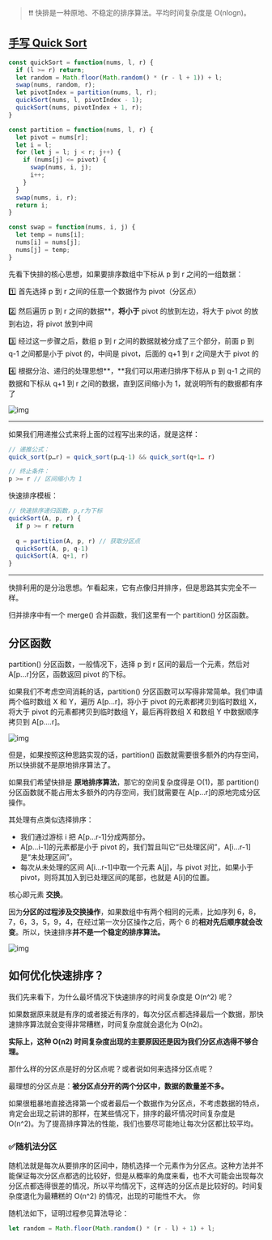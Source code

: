 > :heavy_exclamation_mark::heavy_exclamation_mark: 快排是一种原地、不稳定的排序算法。平均时间复杂度是 O(nlogn)。

## [手写 Quick Sort](https://bigfrontend.dev/zh/problem/implement-Quick-Sort)

~~~js
const quickSort = function(nums, l, r) {
  if (l >= r) return;
  let random = Math.floor(Math.random() * (r - l + 1)) + l;
  swap(nums, random, r);
  let pivotIndex = partition(nums, l, r);
  quickSort(nums, l, pivotIndex - 1);
  quickSort(nums, pivotIndex + 1, r);
}

const partition = function(nums, l, r) {
  let pivot = nums[r];
  let i = l;
  for (let j = l; j < r; j++) {
    if (nums[j] <= pivot) {
      swap(nums, i, j);
      i++;
    }
  }
  swap(nums, i, r);
  return i;
}

const swap = function(nums, i, j) {
  let temp = nums[i];
  nums[i] = nums[j];
  nums[j] = temp;
}
~~~



先看下快排的核心思想，如果要排序数组中下标从 p 到 r 之间的一组数据：

:one: 首先选择 p 到 r 之间的任意一个数据作为 pivot（分区点）

:two: 然后遍历 p 到 r 之间的数据**，**将小于** pivot 的放到左边，将大于 pivot 的放到右边，将 pivot 放到中间

:three: 经过这一步骤之后，数组 p 到 r 之间的数据就被分成了三个部分，前面 p 到 q-1 之间都是小于 pivot 的，中间是 pivot，后面的 q+1 到 r 之间是大于 pivot 的

:four: 根据分治、递归的处理思想**，**我们可以用递归排序下标从 p 到 q-1 之间的数据和下标从 q+1 到 r 之间的数据，直到区间缩小为 1，就说明所有的数据都有序了

![img](https://static001.geekbang.org/resource/image/4d/81/4d892c3a2e08a17f16097d07ea088a81.jpg?wh=1142*615)

------

如果我们用递推公式来将上面的过程写出来的话，就是这样：

~~~js
// 递推公式：
quick_sort(p…r) = quick_sort(p…q-1) && quick_sort(q+1… r)

// 终止条件：
p >= r // 区间缩小为 1
~~~

快速排序模板：

~~~js
// 快速排序递归函数，p,r为下标
quickSort(A, p, r) {
  if p >= r return
  
  q = partition(A, p, r) // 获取分区点
  quickSort(A, p, q-1)
  quickSort(A, q+1, r)
}
~~~

-----

快排利用的是分治思想。乍看起来，它有点像归并排序，但是思路其实完全不一样。

归并排序中有一个 merge() 合并函数，我们这里有一个 partition() 分区函数。

## 分区函数

partition() 分区函数，一般情况下，选择 p 到 r 区间的最后一个元素，然后对 A[p...r]分区，函数返回 pivot 的下标。

如果我们不考虑空间消耗的话，partition() 分区函数可以写得非常简单。我们申请两个临时数组 X 和 Y，遍历 A[p...r]，将小于 pivot 的元素都拷贝到临时数组 X，将大于 pivot 的元素都拷贝到临时数组 Y，最后再将数组 X 和数组 Y 中数据顺序拷贝到 A[p....r]。

![img](https://static001.geekbang.org/resource/image/66/dc/6643bc3cef766f5b3e4526c332c60adc.jpg?wh=1142*796)

但是，如果按照这种思路实现的话，partition() 函数就需要很多额外的内存空间，所以快排就不是原地排序算法了。

如果我们希望快排是 **原地排序算法**，那它的空间复杂度得是 O(1)，那 partition() 分区函数就不能占用太多额外的内存空间，我们就需要在 A[p...r]的原地完成分区操作。

其处理有点类似选择排序：

+ 我们通过游标 i 把 A[p...r-1]分成两部分。
+ A[p...i-1]的元素都是小于 pivot 的，我们暂且叫它“已处理区间”，A[i...r-1]是“未处理区间”。
+ 每次从未处理的区间 A[i...r-1]中取一个元素 A[j]，与 pivot 对比，如果小于 pivot，则将其加入到已处理区间的尾部，也就是 A[i]的位置。

核心即元素 **交换**。

因为**分区的过程涉及交换操作**，如果数组中有两个相同的元素，比如序列 6，8，7，6，3，5，9，4，在经过第一次分区操作之后，两个 6 的**相对先后顺序就会改变**。所以，快速排序**并不是一个稳定的排序算法。**

![img](https://static001.geekbang.org/resource/image/08/e7/086002d67995e4769473b3f50dd96de7.jpg?wh=1142*859)





## 如何优化快速排序？

我们先来看下，为什么最坏情况下快速排序的时间复杂度是 O(n^2) 呢？

如果数据原来就是有序的或者接近有序的，每次分区点都选择最后一个数据，那快速排序算法就会变得非常糟糕，时间复杂度就会退化为 O(n2)。

**实际上，这种 O(n2) 时间复杂度出现的主要原因还是因为我们分区点选得不够合理。**

那什么样的分区点是好的分区点呢？或者说如何来选择分区点呢？

最理想的分区点是：**被分区点分开的两个分区中，数据的数量差不多。**

如果很粗暴地直接选择第一个或者最后一个数据作为分区点，不考虑数据的特点，肯定会出现之前讲的那样，在某些情况下，排序的最坏情况时间复杂度是 O(n^2)。为了提高排序算法的性能，我们也要尽可能地让每次分区都比较平均。

### :white_check_mark:随机法分区

随机法就是每次从要排序的区间中，随机选择一个元素作为分区点。这种方法并不能保证每次分区点都选的比较好，但是从概率的角度来看，也不大可能会出现每次分区点都选得很差的情况，所以平均情况下，这样选的分区点是比较好的。时间复杂度退化为最糟糕的 O(n^2) 的情况，出现的可能性不大。 你

随机法如下，证明过程参见算法导论：

~~~js
let random = Math.floor(Math.random() * (r - l) + 1) + l;
~~~


